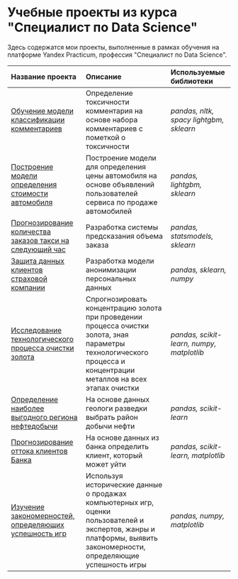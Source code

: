 # Учебные проекты из курса "Специалист по Data Science"
Здесь содержатся мои проекты, выполненные в рамках обучения на платформе Yandex Practicum, профессия "Специалист по Data Science".

| Название проекта | Описание | Используемые библиотеки | 
| :---------------------- | :---------------------- | :---------------------- |
| [Обучение модели классификации комментариев](https://github.com/KorenkovDaniil/Study_projects/tree/main/Wikishop) | Определение токсичности комментария на основе набора комментариев с пометкой о токсичности| *pandas, nltk, spacy lightgbm, sklearn* |
| [Построение модели определения стоимости автомобиля](https://github.com/KorenkovDaniil/Study_projects/tree/main/Chislenie_metody) | Построение модели для определения цены автомобиля на основе объявлений пользователей сервиса по продаже автомобилей| *pandas, lightgbm, sklearn* |
| [Прогнозирование количества заказов такси на следующий час](https://github.com/KorenkovDaniil/Study_projects/tree/main/Taxi_predict) | Разработка системы предсказания объема заказа| *pandas, statsmodels, sklearn* |
| [Защита данных клиентов страховой компании](https://github.com/KorenkovDaniil/Study_projects/tree/main/Data_protection) |Разработка модели анонимизации персональных данных| *pandas, sklearn, numpy* |
| [Исследование технологического процесса очистки золота](https://github.com/KorenkovDaniil/Study_projects/tree/main/Gold_recovery) | Спрогнозировать концентрацию золота при проведении процесса очистки золота, зная параметры технологического процесса и концентрации металлов на всех этапах очистки | *pandas, scikit-learn, numpy, matplotlib* |
| [Определение наиболее выгодного региона нефтедобычи](https://github.com/KorenkovDaniil/Study_projects/tree/main/Black_gold) | На основе данных геологи разведки выбрать район добычи нефти | *pandas, scikit-learn* |
| [Прогнозирование оттока клиентов Банка](https://github.com/KorenkovDaniil/Study_projects/tree/main/Customer_outflow) | На основе данных из банка определить клиент, который может уйти | *pandas, scikit-learn, matplotlib* |
| [Изучение закономерностей, определяющих успешность игр](https://github.com/KorenkovDaniil/Study_projects/tree/main/Games_success) | Используя исторические данные о продажах компьютерных игр, оценки пользователей и экспертов, жанры и платформы, выявить закономерности, определяющие успешность игры | *pandas, numpy, matplotlib* |
